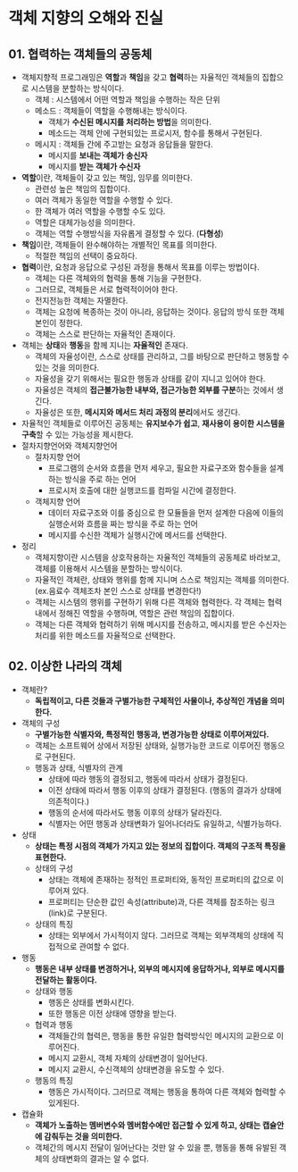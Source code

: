# 객체 지향의 오해와 진실

## 01. 협력하는 객체들의 공동체
  - 객체지향적 프로그래밍은 **역할**과 **책임**을 갖고 **협력**하는 자율적인 객체들의 집합으로 시스템을 분할하는 방식이다.
    - 객체 : 시스템에서 어떤 역할과 책임을 수행하는 작은 단위
    - 메소드 : 객체들이 역할을 수행해내는 방식이다.
      - 객체가 **수신된 메시지를 처리하는 방법**을 의미한다.
      - 메소드는 객체 안에 구현되있는 프로시저, 함수를 통해서 구현된다.
    - 메시지 : 객체들 간에 주고받는 요청과 응답들을 말한다.
      - 메시지를 **보내는 객체가 송신자**
      - 메시지를 **받는 객체가 수신자**
  - **역할**이란, 객체들이 갖고 있는 책임, 임무를 의미한다.
    - 관련성 높은 책임의 집합이다.
    - 여러 객체가 동일한 역할을 수행할 수 있다.
    - 한 객체가 여러 역할을 수행할 수도 있다.
    - 역할은 대체가능성을 의미한다.
    - 객체는 역할 수행방식을 자유롭게 결정할 수 있다. (**다형성**)
  - **책임**이란, 객체들이 완수해야하는 개별적인 목표를 의미한다.
    - 적절한 책임의 선택이 중요하다.
  - **협력**이란, 요청과 응답으로 구성된 과정을 통해서 목표를 이루는 방법이다.
    - 객체는 다른 객체와의 협력을 통해 기능을 구현한다.
    - 그러므로, 객체들은 서로 협력적이어야 한다.
     - 전지전능한 객체는 자멸한다.
     - 객체는 요청에 복종하는 것이 아니라, 응답하는 것이다. 응답의 방식 또한 객체 본인이 정한다.
     - 객체는 스스로 판단하는 자율적인 존재이다.
  - 객체는 **상태**와 **행동**을 함께 지니는 **자율적인** 존재다.
    - 객체의 자율성이란, 스스로 상태를 관리하고, 그를 바탕으로 판단하고 행동할 수 있는 것을 의미한다.
    - 자율성을 갖기 위해서는 필요한 행동과 상태를 같이 지니고 있어야 한다.
    - 자율성은 객체의 **접근불가능한 내부와, 접근가능한 외부를 구분**하는 것에서 생긴다.
    - 자율성은 또한, **메시지와 메서드 처리 과정의 분리**에서도 생긴다.
  - 자율적인 객체들로 이루어진 공동체는 **유지보수가 쉽고**, **재사용이 용이한 시스템을 구축**할 수 있는 가능성을 제시한다.
  - 절차지향언어와 객체지향언어
    - 절차지향 언어
      - 프로그램의 순서와 흐름을 먼저 세우고, 필요한 자료구조와 함수들을 설계하는 방식을 주로 하는 언어
      - 프로시저 호출에 대한 실행코드를 컴파일 시간에 결정한다.
    - 객체지향 언어
      - 데이터 자료구조와 이를 중심으로 한 모듈들을 먼저 설계한 다음에 이들의 실행순서와 흐름을 짜는 방식을 주로 하는 언어
      - 메시지를 수신한 객체가 실행시간에 메서드를 선택한다.
  - 정리
    - 객체지향이란 시스템을 상호작용하는 자율적인 객체들의 공동체로 바라보고, 객체를 이용해서 시스템을 분할하는 방식이다.
    - 자율적인 객체란, 상태와 행위를 함께 지니며 스스로 책임지는 객체를 의미한다. (ex.음료수 객체조차 본인 스스로 상태를 변경한다!)
    - 객체는 시스템의 행위를 구현하기 위해 다른 객체와 협력한다. 각 객체는 협력 내에서 정해진 역할을 수행하며, 역할은 관련 책임의 집합이다.
    - 객체는 다른 객체와 협력하기 위해 메시지를 전송하고, 메시지를 받은 수신자는 처리를 위한 메소드를 자율적으로 선택한다.    
  
  
 ## 02. 이상한 나라의 객체
  - 객체란? 
    - **독립적이고, 다른 것들과 구별가능한 구체적인 사물이나, 추상적인 개념을 의미한다.**
  - 객체의 구성
    - **구별가능한 식별자와, 특정적인 행동과, 변경가능한 상태로 이루어져있다.**
    - 객체는 소프트웨어 상에서 저장된 상태와, 실행가능한 코드로 이루어진 행동으로 구현된다.
    - 행동과 상태, 식별자의 관계
      - 상태에 따라 행동의 결정되고, 행동에 따라서 상태가 결정된다.
      - 이전 상태에 따라서 행동 이후의 상태가 결정된다. (행동의 결과가 상태에 의존적이다.)
      - 행동의 순서에 따라서도 행동 이후의 상태가 달라진다.
      - 식별자는 어떤 행동과 상태변화가 일어나더라도 유일하고, 식별가능하다.
  - 상태
    - **상태는 특정 시점의 객체가 가지고 있는 정보의 집합이다. 객체의 구조적 특징을 표현한다.**
    - 상태의 구성
      - 상태는 객체에 존재하는 정적인 프로퍼티와, 동적인 프로퍼티의 값으로 이루어져 있다.
      - 프로퍼티는 단순한 값인 속성(attribute)과, 다른 객체를 참조하는 링크(link)로 구분된다.
    - 상태의 특징
      - 상태는 외부에서 가시적이지 않다. 그러므로 객체는 외부객체의 상태에 직접적으로 관여할 수 없다. 
  - 행동
    - **행동은 내부 상태를 변경하거나, 외부의 메시지에 응답하거나, 외부로 메시지를 전달하는 활동이다.**
    - 상태와 행동
      - 행동은 상태를 변화시킨다.
      - 또한 행동은 이전 상태에 영향을 받는다.
    - 협력과 행동
      - 객체들간의 협력은, 행동을 통한 유일한 협력방식인 메시지의 교환으로 이루어진다.
      - 메시지 교환시, 객체 자체의 상태변경이 일어난다.
      - 메시지 교환시, 수신객체의 상태변경을 유도할 수 있다.
    - 행동의 특징
      - 행동은 가시적이다. 그러므로 객체는 행동을 통하여 다른 객체와 협력할 수 있게된다.
  - 캡슐화
    - **객체가 노출하는 멤버변수와 멤버함수에만 접근할 수 있게 하고, 상태는 캡슐안에 감춰두는 것을 의미한다.**
    - 객체간의 메시지 전달이 일어난다는 것만 알 수 있을 뿐, 행동을 통해 유발된 객체의 상태변화의 결과는 알 수 없다. 
 
 
 
  